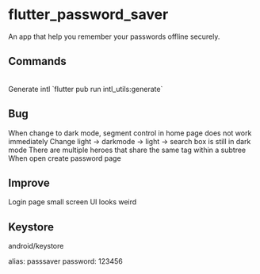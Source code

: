 # flutter_password_saver
An app that help you remember your passwords offline securely.

## Commands
<br>
Generate intl 
`flutter pub run intl_utils:generate`
<br>


## Bug

When change to dark mode, segment control in home page does not work immediately
Change light -> darkmode -> light -> search box is still in dark mode
There are multiple heroes that share the same tag within a subtree When open create password page

## Improve

Login page small screen UI looks weird

## Keystore

android/keystore

alias: passsaver
password: 123456